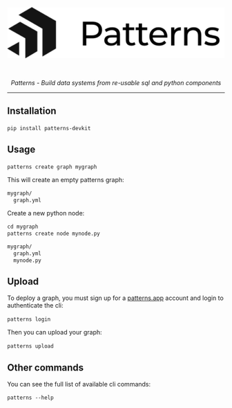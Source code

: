 <p>&nbsp;</p>
<p align="center">
  <img width="800" src="assets/logo.svg">
</p>
<p>&nbsp;</p>
<p align="center">
  <em>Patterns - Build data systems from re-usable sql and python components</em>
</p>

---

## Installation

`pip install patterns-devkit`

## Usage

`patterns create graph mygraph`

This will create an empty patterns graph:

```
mygraph/
  graph.yml
```

Create a new python node:

```
cd mygraph
patterns create node mynode.py
```

```
mygraph/
  graph.yml
  mynode.py
```

## Upload

To deploy a graph, you must sign up for a [patterns.app](https://studio.patterns.app)
account and login to authenticate the cli:

`patterns login`

Then you can upload your graph:

`patterns upload`

## Other commands

You can see the full list of available cli commands:

```
patterns --help
```
